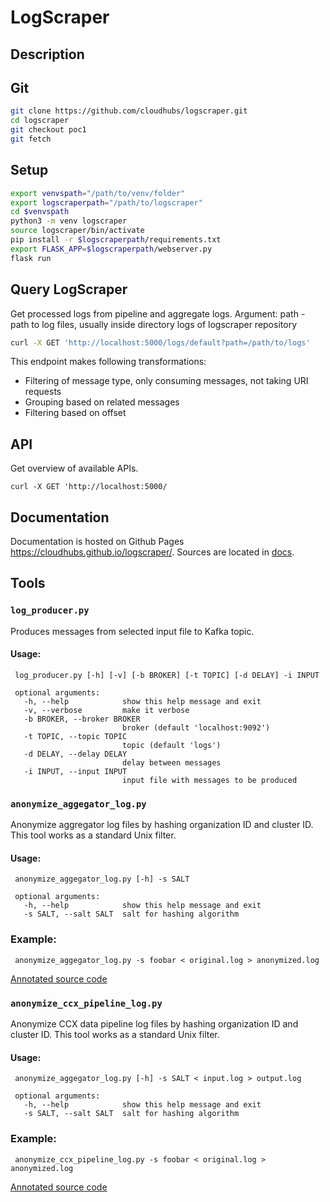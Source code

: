 # LogScraper

## Description

## Git

```bash
git clone https://github.com/cloudhubs/logscraper.git
cd logscraper
git checkout poc1
git fetch
```

## Setup

```bash
export venvspath="/path/to/venv/folder"
export logscraperpath="/path/to/logscraper"
cd $venvspath
python3 -m venv logscraper
source logscraper/bin/activate
pip install -r $logscraperpath/requirements.txt
export FLASK_APP=$logscraperpath/webserver.py
flask run
```

## Query LogScraper

Get processed logs from pipeline and aggregate logs.
Argument: path - path to log files, usually inside directory logs of logscraper repository

```bash
curl -X GET 'http://localhost:5000/logs/default?path=/path/to/logs'
```
This endpoint makes following transformations:

* Filtering of message type, only consuming messages, not taking URI requests
* Grouping based on related messages
* Filtering based on offset


## API

Get overview of available APIs.
```
curl -X GET 'http://localhost:5000/
```

## Documentation

Documentation is hosted on Github Pages <https://cloudhubs.github.io/logscraper/>.
Sources are located in [docs](https://github.com/cloudhubs/logscraper/blob/master/docs/).

## Tools

### `log_producer.py`

Produces messages from selected input file to Kafka topic.

#### Usage:

```
 log_producer.py [-h] [-v] [-b BROKER] [-t TOPIC] [-d DELAY] -i INPUT

 optional arguments:
   -h, --help            show this help message and exit
   -v, --verbose         make it verbose
   -b BROKER, --broker BROKER
                         broker (default 'localhost:9092')
   -t TOPIC, --topic TOPIC
                         topic (default 'logs')
   -d DELAY, --delay DELAY
                         delay between messages
   -i INPUT, --input INPUT
                         input file with messages to be produced
```


### `anonymize_aggegator_log.py`

Anonymize aggregator log files by hashing organization ID and cluster ID.
This tool works as a standard Unix filter.


#### Usage:

```
 anonymize_aggegator_log.py [-h] -s SALT

 optional arguments:
   -h, --help            show this help message and exit
   -s SALT, --salt SALT  salt for hashing algorithm
```

### Example:

```
 anonymize_aggegator_log.py -s foobar < original.log > anonymized.log
```

[Annotated source code](https://cloudhubs.github.io/logscraper/anonymize_aggegator_log.html)

### `anonymize_ccx_pipeline_log.py`

Anonymize CCX data pipeline log files by hashing organization ID and cluster ID.
This tool works as a standard Unix filter.

#### Usage:

```
 anonymize_aggegator_log.py [-h] -s SALT < input.log > output.log

 optional arguments:
   -h, --help            show this help message and exit
   -s SALT, --salt SALT  salt for hashing algorithm
```

### Example:

```
 anonymize_ccx_pipeline_log.py -s foobar < original.log > anonymized.log
```

[Annotated source code](https://cloudhubs.github.io/logscraper/anonymize_ccx_pipeline_log.html)

